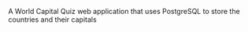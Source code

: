 A World Capital Quiz web application that uses PostgreSQL to store the countries and their capitals

